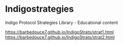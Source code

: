 # Indigostrategies
Indigo Protocol Strategies Library - Educational content

https://barbedouce7.github.io/IndigoStrats/strat1.html
https://barbedouce7.github.io/IndigoStrats/strat2.html
